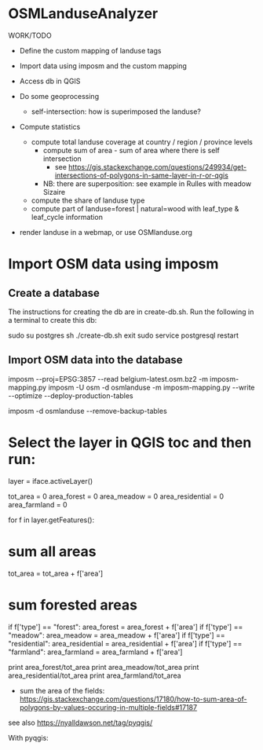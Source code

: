 # OSMLanduseAnalyzer


WORK/TODO

* Define the custom mapping of landuse tags
* Import data using imposm and the custom mapping
* Access db in QGIS
* Do some geoprocessing
  * self-intersection: how is superimposed the landuse?

* Compute statistics
  * compute total landuse coverage at country / region / province levels
    * compute sum of area - sum of area where there is self intersection
      * see https://gis.stackexchange.com/questions/249934/get-intersections-of-polygons-in-same-layer-in-r-or-qgis
    * NB: there are superposition: see example in Rulles with meadow Sizaire
  * compute the share of landuse type
  * compute part of landuse=forest | natural=wood with leaf_type & leaf_cycle information
* render landuse in a webmap, or use OSMlanduse.org

# Import OSM data using imposm

## Create a database

The instructions for creating the db are in create-db.sh.
Run the following in a terminal to create this db:

sudo su postgres
sh ./create-db.sh
exit
sudo service postgresql restart

## Import OSM data into the database
imposm --proj=EPSG:3857 --read belgium-latest.osm.bz2 -m imposm-mapping.py
imposm -U osm -d osmlanduse -m imposm-mapping.py --write --optimize --deploy-production-tables


imposm -d osmlanduse --remove-backup-tables



# Select the layer in QGIS toc and then run:


layer = iface.activeLayer()

tot_area = 0
area_forest = 0
area_meadow = 0
area_residential = 0
area_farmland = 0

for f in layer.getFeatures():
  # sum all areas
  tot_area = tot_area + f['area']
  # sum forested areas
  if f['type'] == "forest":
     area_forest = area_forest + f['area']
  if f['type'] == "meadow":
     area_meadow = area_meadow + f['area']
  if f['type'] == "residential":
     area_residential = area_residential + f['area']
  if f['type'] == "farmland":
     area_farmland = area_farmland + f['area']

print area_forest/tot_area
print area_meadow/tot_area
print area_residential/tot_area
print area_farmland/tot_area

* sum the area of the fields: https://gis.stackexchange.com/questions/17180/how-to-sum-area-of-polygons-by-values-occuring-in-multiple-fields#17187

see also https://nyalldawson.net/tag/pyqgis/

With pyqgis:
